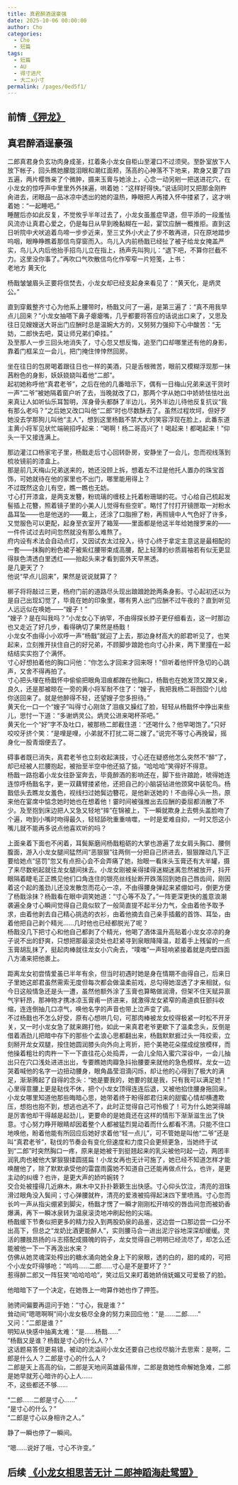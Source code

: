```yaml
---
title: 真君醉酒逞豪强
date: 2025-10-06 00:00:00
author: Cho
categories: 
  - Cho
  - 短篇
tags: 
  - 短篇
  - AU
  - 得寸进尺
  - 大二x小寸
permalink: /pages/0ed5f1/
---
```


## 前情 [《狎龙》](/pages/97385a/)

## 真君醉酒逞豪强

二郎真君身负玄功肉身成圣，扛着条小龙女自柜山至灌口不过须臾。至卧室放下人放下帐子，回头瞧她朦胧泪眼和潮红面颊，荡高的心神落不下地来，欺身又要了四五遍，两片樱唇亲了个微肿，摄来玉膏与她涂上，心念一动另剜一把送进花穴，在小龙女的惊呼声中里里外外抹遍，哄着她：“这样好得快。”说话同时又把那金刚杵肏进去，闭眼品一品冰凉中透出的她的温热，睁眼把人再搂入怀中搂紧了，这才哄着她：“一起睡吧。”<!-- more -->  
睡醒后亦如此反复，不觉攸乎半年过去了，小龙女虽羞症早退，但平添的一段羞怯风流亦让真君心爱之，仍是每日从早到晚黏糊在一起，宴饮应酬一概推拒。直到这日听院中犬吠追着鸟啼一步步近来，至三丈外小犬止了步不敢再进，只在原地踏步呜咽，眼睁睁瞧着那信鸟穿窗而入。鸟儿入内前杨戬已经扯了被子给龙女掩盖严实，鸟儿入内后他抬手招鸟儿立在指上，扬声先叫狗儿：“退下吧，不算你拦截不力。这里没你事了。”再吹口气吹散信鸟化作窄窄一片短笺，上书：  
    老地方 黄天化

杨戬皱皱眉头正要将信焚去，小龙女却已经支起身来看见了：“黄天化，是炳灵公。”

直到穿戴整齐寸心为他系上腰带时，杨戬又问了一遍，是第三遍了：“真不用我早点儿回来？”小龙女抽嗒下鼻子瘪瘪嘴，几乎都要将答应的话说出口来了，又思及往日见嫂嫂送大哥出门应酬时总是温婉大方的，又努努力强抑下心中酸苦：“无妨，二郎快去吧，莫让师兄弟们牵挂。”  
及至那人一步三回头地消失了，寸心忽又想反悔，追至门口却哪里还有他的身影，靠着门框呆立一会儿，把门掩住悻悻然回房。

坐在往日的包房喝着跟往日也一样的美酒，只是舌根微苦，眼前又模糊浮现那一抹茜粉色的身影，妖妖娆娆叫着他“二郎”。  
起初她称呼他“真君老爷”，之后在他的几番暗示下，偶有一日梅山兄弟来送干货时一声“二爷”被她隔着窗户听了去，当晚就改了口，那两个字从她口中娇娇怯怯吐出来真让人如听仙乐耳暂明，浑身骨头都酥了半边儿，另外半边儿待他反复抗议“我有那么老吗？”之后她又改口叫他“二郎”时也尽数酥去了。虽然过程坎坷，但好歹她没去学那狗儿叫他“主人”，想到这里杨戬不禁大大的笑容浮现在脸上，此番东道主黄小将军见状忙端碗招呼起来：“喝啊！杨二哥高兴了！喝起来！都喝起来！”仰头一干又接连满上。

那边灌江口杨家宅子里，杨戬走后寸心回转卧房，安静坐了一会儿，忽而视线落到梳妆镜前的漆盒上。  
那是前几天梅山兄弟送来的，她还没顾上拆，想着左不过是他托人置办的珠宝首饰，可她就待在他的家里也不出门，哪里能用得上？  
不过既然这会儿有空，瞧一瞧也无妨。  
寸心打开漆盒，是两支发簪，粉琉璃的缠枝上托着粉珊瑚的花。寸心给自己梳起发髻插上花簪，照着镜子里的小美人儿觉得有些空旷。略忖了忖打开镜匣取一对粉水晶耳坠——也是他送的——戴上，还涂了口脂擦了粉，再照镜中人气色好了许多，又觉服色可以更配，起身至衣室开了箱笼——里面都是他这半年给她搜罗来的——一件件试过去时间忽然就没有那么难熬了。  
府内设有术法会自动点灯，又因试衣太过投入，待寸心终于拿定主意这是最相配的一套——抹胸的粉色裙子被紫红腰带束成高腰，配上轻薄的纱质肩袖若有似无更显得肤色清透白里透红——抬起头来才看到窗外天早黑透。  
是几更天了？  
他说“早点儿回来”，果然是说说就算了？

梆子将将敲过三更，杨府门前的道路尽头现出踉踉跄跄两条身影。寸心起初还以为是自己出现幻觉了，毕竟在她的印象里，哪有男人出门应酬不过午夜的？直到听见人远远似在唤她——“嫂子！”  
“嫂子？是在叫我吗？”小龙女心下纳罕，不由得探长脖子更仔细看去，这一时那边也又走近了好几步，看得确切了果然是杨戬！  
小龙女不由得小小欢呼一声“杨戬”就迎了上去，那边身材高大的郎君听见了，也笑起来，立刻推开扶住自己的好兄弟，不顾脚步踉跄也向寸心扑来，两下里撞在一起结结实实抱了个满怀。  
寸心好想拍着他的胸口问他：“你怎么才回来才回来呀！”但听着他怦怦急切的心跳声，又舍不得再拍了。  
寸心把头埋在杨戬怀中偷偷把眼角泪痕都蹭在他胸口，杨戬也在她发顶又蹭又亲，良久，还是那被晾在一旁的黄小将军耐不住了：“嫂子，我把我杨二哥囫囵个儿给你送回来了。就是他醉得不轻，还望嫂子您多担待。”  
黄天化一口一个“嫂子”叫得寸心刚敛了泪痕又臊红了脸，轻轻从杨戬怀中挣出来些儿，思忖一下道：“多谢炳灵公。炳灵公进来喝杯茶吧。”  
黄天化一个“好”字不及吐口，被那杨二郎截住道：“还喝什么？他早喝饱了。”只好咬咬牙挤个笑：“是哩是哩，小弟就不打扰二哥二嫂了。”说完不等寸心再挽留，摇身化一股青烟便去了。

碍事者既已消失，真君老爷也立刻收起演技，寸心还在疑惑他怎么突然不“醉”了，却已经被人拦腰抱起，被抬至半空中他还掂了掂，“哈哈哈”笑得好不得意。  
杨戬一路抱着小龙女往卧室奔去，毕竟醉酒的影响还在，脚下些许踉跄，唬得她连连惊呼杨戬名字，更一双藕臂搂紧他，还把自己的小脑袋钻进他颈窝中装鸵鸟。杨戬低头去瞧龙女羞色，视线扫过她鬓边簪花，是他新送她的！不由得心头一热，原来他在宴席中惦念她时她也在想着他！霎时间被强推出去应酬的委屈都消散了不少。及至抱到床边把人又急又轻地“摔”在锦被上，下一瞬就欺身上去劈头盖脸吻了个遍，吻到小嘴时吻得最久，轻轻舔吮重重啃噬，一时是爱难自抑，一时又怨这小嘴儿就不能再多说点他喜欢听的吗？

上面亲着下面也不闲着，耳鬓厮磨间杨戬粗砺的大掌也游遍了龙女肩头胸口、腰侧腹面，游入小龙女腿间猛然间“恶狠狠”往两侧一分把自己挤进去，狠狠蹭动几下正要给她点“惩罚”忽又有点担心会不会弄痛了她，抬眼一看床头玉膏还有大半罐，摄了来尽数剜起就往龙女腿间抹去。小龙女刚被亲得揉得迷糊迷离忽然被放开，抖开眼隔着睫毛正正瞧见他们口角连住的银亮丝线扯断开跌落回到她自己唇齿间，刚因着这个起的羞劲儿还没发散忽而花心一凉，不由得腰身弹起来紧绷如弓，倒更方便了杨戬涂抹？杨戬看在眼中调笑她道：“寸心等不及了。”一阵更深更快的羞意浪潮袭遍全身寸心瞬间觉得自己竟似软了一般简直提不起半分力气，全由着他予取予求，由着他剥去自己精心挑选的衣衫，由着他摘去自己亲手插戴的首饰、耳坠，由着他把自己剥个精光……几时他也已经都脱光了呢？  
杨戬没几下把寸心和他自己都剥了个精光，他喝了酒体温升高贴着小龙女凉凉的身子说不出的舒爽，只想把那最滚烫处也赶紧寻到泉眼降降温，趁着手上残留的一点玉膏胡乱抹了，挺起肉棒就往龙女小穴肏去，“噗嗤”一声轻响紧接着就是肉壁四面八方涌来把他裹上。

距离龙女初尝情爱虽已半年有余，但当时初遇时她是身在情期不由得自己，后来日子里她这郎君虽然需索无度但每次都会做温柔前戏，总勾得她湿透了才来相就，似今日这般情急还是头一遭，虽然他额外涂了玉膏也算略做润滑，但架不住天赋异禀气宇轩昂，那神物才携冰凉玉膏甫一挤进来，就激得龙女紧窄的甬道疯狂颤抖收缩，连连倒抽几口凉气，唤他名字的声音也带上泣声变了调。  
不过杨戬也不怎么好受，原有心想哄几句，可那肉棒被龙女绞得极紧一时松不开牙关，又一时小龙女急了就来踢打他，如此一来真君老爷更歇下了温柔念头，反倒是借着酒劲儿把暗中存下的那些个孟浪心思都翻出来，杨戬默默捱过头一阵绞索，立刻掰开龙女双腿，按住她圆润膝头向外向上弯折，把个美艳花朵摆成绽放模样，而他操着粗壮的肉杵一下一下直往花心处捣弄，一会儿全陷入蜜穴深谷中，一会儿抽出只在穴口浅处进进出出，专要瞧她肉瓣急抖抬腰要来就他的急色模样。龙女一边哭着喊他的名字一边扭动腰身，眼角晶莹泪滴闪烁，却让他的心得到了极大的满足，渐渐腾起了自得的念头：“她是要我的，她要的就是我，只有我可以满足她！”  
心里得意腰上更是鞑伐不休，把个小龙女顶得连连后退，又被他掐住腰身拖回来。  
小龙女哪里知道他那些晦暗心思，她带着终于盼得郎君归来的甜蜜心情却横遭欺压，想抱也抱不到，想逃也逃不了，此时正觉得自己可怜极了！可为什么她哭得越是厉害他却干得越是起劲儿，更要命的是她竟还在这样的情形下渐渐滋生出了快意。寸心努力睁开眼睛却因着整个人都被猛烈晃动着而什么都看不清。只能不住口地唤他，盼着他能有所回应后她好求着他“轻一点儿”，可不管她是叫他“二爷”还是叫“真君老爷”，鞑伐的节奏会有变化但速度和力度只会更频更急，当她终于试到“二郎”时突然胸口一疼，原来是她被干到挺翘起来的乳尖被他叼起一边，两团丰润乳肉也被他大掌狠狠揉圆搓扁！小龙女再也无计可施了，她已经不知道怎样才能唤醒他了，除了默默承受他的雷霆雨露她不知道自己还能再做点什么，也许，是更主动的纠缠？也许，是更大声的娇吟婉转？  
交合处被撞得几近麻木，麻木中又扑扑簌簌生出快感。寸心仰头饮泣，清亮的泪珠滑过眼角没入鬓间；寸心弹腰就杵，清亮的爱液被捣得起沫四下里喷溅。寸心忽而长吟一声从指尖绷紧到脚尖，杨戬才愣了一瞬才刚刚松开啃咬的唇齿间忽而被奶香爆满，再下一瞬冰泉转为温泉滚烫地冲刷起他的尖端。  
杨戬缓下节奏似把更多的精力投入到两股奶泉的品鉴，这边尝一口那边尝一口分不出高下，但总之“龙奶比酒更能醉人”，实则腰马合一进出泥泞谷地深深却缓缓。灵活的腰肢昂扬的斗志搭配成摄魄的钩子，龙女觉得自己明明已经流尽了，却怎么还能被他一下一下再汲出水来？  
仿佛从她灵魂深处榨出的糖水涌向她全身上下的泉眼，透的白的，甜的咸的，可把个小龙女吓得够呛：“呜呜……二郎……寸心是不是要坏了？”  
惹得醉二郎又一阵狂笑“哈哈哈哈”，笑过后又来盯着她娇俏妩媚又可爱极了的脸。

他暗暗下了一个决定，在她唇上一吻算作她也作了押签。

驰骋间偏要再逗问于她：“寸心，我是谁？”  
耸动间“嗯嗯啊啊”间小龙女极尽全身的努力来回应他：“是……二郎……”  
又问：“二郎是谁？”  
明知从快感中抽离太难：“是……杨戬……”  
“杨戬又是谁？杨戬是寸心的什么人？”  
这话题易答但更易错，被动的流溢间小龙女还要自己也绞尽脑汁去思索：是啊，二郎是什么人？二郎是寸心的什么人？  
二郎是天上高高的仙，二郎是天地间英雄最伟岸，二郎是救她性命解她急难，二郎是她早就芳心暗许的心上人……  
不，这些都还不够……

“二郎……二郎是寸心……”  
“是寸心的什么？”  
“二郎是寸心以身相许之人。”

静了一瞬也停了一瞬间。

“嗯……说好了哦，寸心不许变。”

## 后续 [《小龙女相思苦无计 二郎神蹈海赴鸳盟》](/pages/ae54dc/)
